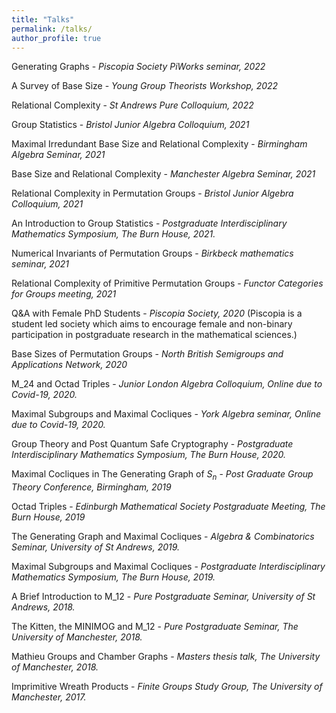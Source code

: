 ```yaml
---
title: "Talks"
permalink: /talks/
author_profile: true
---
```

Generating Graphs -
*Piscopia Society PiWorks seminar, 2022*

A Survey of Base Size - 
*Young Group Theorists Workshop, 2022*

Relational Complexity -
*St Andrews Pure Colloquium, 2022*

Group Statistics -
*Bristol Junior Algebra Colloquium, 2021*

Maximal Irredundant Base Size and Relational Complexity -
*Birmingham Algebra Seminar, 2021*

Base Size and Relational Complexity -
*Manchester Algebra Seminar, 2021*

Relational Complexity in Permutation Groups -
*Bristol Junior Algebra Colloquium, 2021*

An Introduction to Group Statistics -
*Postgraduate Interdisciplinary Mathematics Symposium, The Burn House, 2021.*

Numerical Invariants of Permutation Groups -
*Birkbeck mathematics seminar, 2021*

Relational Complexity of Primitive Permutation Groups -
*Functor Categories for Groups meeting, 2021*

Q&A with Female PhD Students - 
*Piscopia Society, 2020* (Piscopia is a student led society which aims to encourage female and non-binary participation in postgraduate research in the mathematical sciences.)

Base Sizes of Permutation Groups -
*North British Semigroups and Applications Network, 2020*

M_24 and Octad Triples -
*Junior London Algebra Colloquium, Online due to Covid-19, 2020.*

Maximal Subgroups and Maximal Cocliques -
*York Algebra seminar, Online due to Covid-19, 2020.*

Group Theory and Post Quantum Safe Cryptography -
*Postgraduate Interdisciplinary Mathematics Symposium, The Burn House, 2020.*

Maximal Cocliques in The Generating Graph of $S_n$ -
*Post Graduate Group Theory Conference, Birmingham, 2019*

Octad Triples -
*Edinburgh Mathematical Society Postgraduate Meeting, The Burn House, 2019*

The Generating Graph and Maximal Cocliques -
*Algebra & Combinatorics Seminar, University of St Andrews, 2019.*

Maximal Subgroups and Maximal Cocliques -
*Postgraduate Interdisciplinary Mathematics Symposium, The Burn House, 2019.*

A Brief Introduction to M_12 -
*Pure Postgraduate Seminar, University of St Andrews, 2018.*

The Kitten, the MINIMOG and M_12 -
*Pure Postgraduate Seminar, The University of Manchester, 2018.*

Mathieu Groups and Chamber Graphs -
*Masters thesis talk, The University of Manchester, 2018.*

Imprimitive Wreath Products -
*Finite Groups Study Group, The University of Manchester, 2017.*
